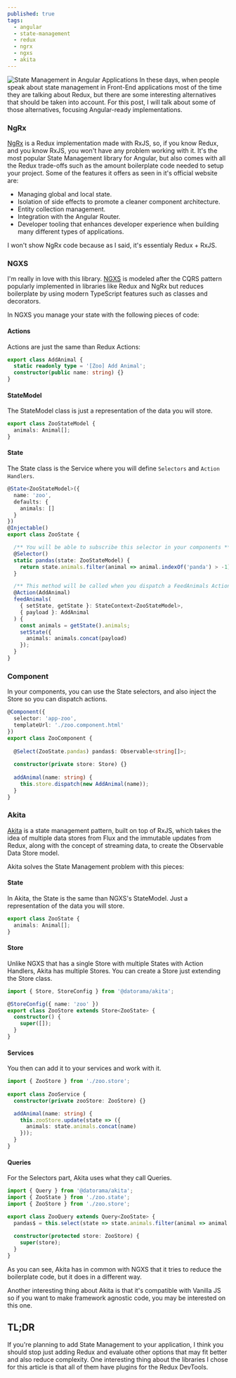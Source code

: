 ```yaml
---
published: true
tags:
  - angular
  - state-management
  - redux
  - ngrx
  - ngxs
  - akita
---
```

![State Management in Angular Applications]({{site.baseurl}}/images/state-management-in-angular-applications.png)
In these days, when people speak about state management in Front-End applications most of the time they are talking about Redux, but there are some interesting alternatives that should be taken into account. For this post, I will talk about some of those alternatives, focusing Angular-ready implementations.

### NgRx
[NgRx](https://ngrx.io/) is a Redux implementation made with RxJS, so, if you know Redux, and you know RxJS, you won't have any problem working with it. It's the most popular State Management library for Angular, but also comes with all the Redux trade-offs such as the amount boilerplate code needed to setup your project. Some of the features it offers as seen in it's official website are:
* Managing global and local state.
* Isolation of side effects to promote a cleaner component architecture.
* Entity collection management.
* Integration with the Angular Router.
* Developer tooling that enhances developer experience when building many different types of applications.

I won't show NgRx code because as I said, it's essentialy Redux + RxJS.

### NGXS
I'm really in love with this library.
[NGXS](https://www.ngxs.io/) is modeled after the CQRS pattern popularly implemented in libraries like Redux and NgRx but reduces boilerplate by using modern TypeScript features such as classes and decorators.

In NGXS you manage your state with the following pieces of code:

#### Actions
Actions are just the same than Redux Actions:
```ts
export class AddAnimal {
  static readonly type = '[Zoo] Add Animal';
  constructor(public name: string) {}
}
```

#### StateModel 
The StateModel class is just a representation of the data you will store.

```ts
export class ZooStateModel {
  animals: Animal[];
}
```

#### State
The State class is the Service where you will define `Selectors` and `Action Handlers`.
```ts
@State<ZooStateModel>({
  name: 'zoo',
  defaults: {
    animals: []
  }
})
@Injectable()
export class ZooState {

  /** You will be able to subscribe this selector in your components **/
  @Selector()
  static pandas(state: ZooStateModel) {
    return state.animals.filter(animal => animal.indexOf('panda') > -1);
  }

  /** This method will be called when you dispatch a FeedAnimals Action **/
  @Action(AddAnimal)
  feedAnimals(
    { setState, getState }: StateContext<ZooStateModel>,
    { payload }: AddAnimal
  ) {
    const animals = getState().animals;
    setState({
      animals: animals.concat(payload)
    });
  }
}
```

### Component
In your components, you can use the State selectors, and also inject the Store so you can dispatch actions.

```ts
@Component({
  selector: 'app-zoo',
  templateUrl: './zoo.component.html'
})
export class ZooComponent {
  
  @Select(ZooState.pandas) pandas$: Observable<string[]>;
  
  constructor(private store: Store) {}
  
  addAnimal(name: string) {
    this.store.dispatch(new AddAnimal(name));
  }
}
```

### Akita
[Akita](https://datorama.github.io/akita/) is a state management pattern, built on top of RxJS, which takes the idea of multiple data stores from Flux and the immutable updates from Redux, along with the concept of streaming data, to create the Observable Data Store model.

Akita solves the State Management problem with this pieces:

#### State

In Akita, the State is the same than NGXS's StateModel. Just a representation of the data you will store.

```ts
export class ZooState {
  animals: Animal[];
}
```

#### Store

Unlike NGXS that has a single Store with multiple States with Action Handlers, Akita has multiple Stores. You can create a Store just extending the Store class.

```ts
import { Store, StoreConfig } from '@datorama/akita';

@StoreConfig({ name: 'zoo' })
export class ZooStore extends Store<ZooState> {
  constructor() {
    super([]);
  }
}
```

#### Services

You then can add it to your services and work with it.

```ts
import { ZooStore } from './zoo.store';
 
export class ZooService {
  constructor(private zooStore: ZooStore) {}

  addAnimal(name: string) {
    this.zooStore.update(state => ({
      animals: state.animals.concat(name)
    }));
  }
}
```

#### Queries
For the Selectors part, Akita uses what they call Queries.

```ts
import { Query } from '@datorama/akita';
import { ZooState } from './zoo.state';
import { ZooStore } from './zoo.store';

export class ZooQuery extends Query<ZooState> {
  pandas$ = this.select(state => state.animals.filter(animal => animal.indexOf('panda') > -1));
  
  constructor(protected store: ZooStore) {
    super(store);
  }
}
```

As you can see, Akita has in common with NGXS that it tries to reduce the boilerplate code, but it does in a different way.

Another interesting thing about Akita is that it's compatible with Vanilla JS so if you want to make framework agnostic code, you may be interested on this one.

## TL;DR

If you're planning to add State Management to your application, I think you should stop just adding Redux and evaluate other options that may fit better and also reduce complexity. One interesting thing about the libraries I chose for this article is that all of them have plugins for the Redux DevTools.